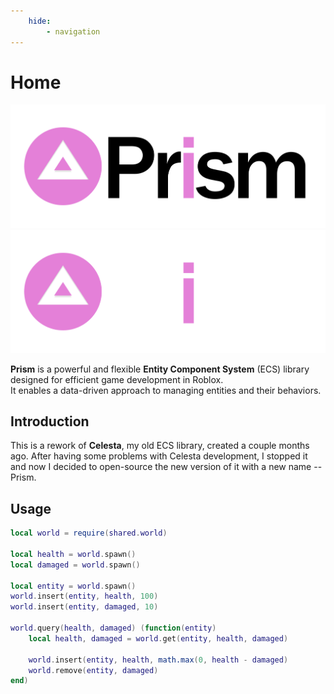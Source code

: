 ```yaml
---
    hide:
        - navigation
---
```


# Home

![Prism Logo](assets/home/logo-light-theme.svg#only-light)
![Prism Logo](assets/home/logo-dark-theme.svg#only-dark)

**Prism** is a powerful and flexible **Entity Component System** (ECS) library designed for efficient game development in Roblox.
<br>It enables a data-driven approach to managing entities and their behaviors.

## Introduction

This is a rework of **Celesta**, my old ECS library, created a couple months ago. After having some problems with Celesta development, I stopped it and now I decided to open-source the new version of it with a new name -- Prism.

## Usage

```lua
local world = require(shared.world)

local health = world.spawn()
local damaged = world.spawn()

local entity = world.spawn()
world.insert(entity, health, 100)
world.insert(entity, damaged, 10)

world.query(health, damaged) (function(entity)
    local health, damaged = world.get(entity, health, damaged)

    world.insert(entity, health, math.max(0, health - damaged)
    world.remove(entity, damaged)
end)
```